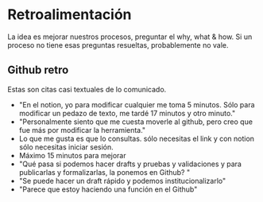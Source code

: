 # Retroalimentación

La idea es mejorar nuestros procesos, preguntar el why, what & how.
Si un proceso no tiene esas preguntas resueltas, probablemente no vale.

## Github retro

Estas son citas casi textuales de lo comunicado.

- "En el notion, yo para modificar cualquier me toma 5 minutos.
Sólo para modificar un pedazo de texto, me tardé 17 minutos y otro minuto."
- "Personalmente siento que me cuesta moverle al github, pero creo que
fue más por modificar la herramienta."
- Lo que me gusta es que lo consultas. sólo necesitas el link y con notion sólo necesitas iniciar sesión.
- Máximo 15 minutos para mejorar
- "Qué pasa si podemos hacer drafts y pruebas y validaciones y para
publicarlas y formalizarlas, la ponemos en Github? "
- "Se puede hacer un draft rápido y podemos institucionalizarlo"
- "Parece que estoy haciendo una función en el Github"
